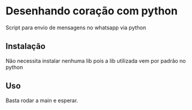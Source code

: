 # Desenhando coração com python

Script para envio de mensagens no whatsapp via python 
## Instalação
Não necessita instalar nenhuma lib pois a lib utilizada vem por padrão no python


## Uso
Basta rodar a main e esperar.